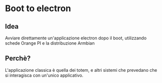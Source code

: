 # Boot to electron

## Idea

Avviare direttamente un'applicazione electron dopo il boot, utilizzando schede Orange PI e la distribuzione Armbian

## Perchè?

L'applicazione classica è quella dei totem, e altri sistemi che prevedano che si interagisca con un'unico applicativo.
